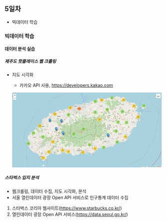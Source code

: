 ## 5일차

- 빅데이터 학습

### 빅데이터 학습

#### 데이터 분석 실습

##### 제주도 핫플레이스 웹 크롤링

- 지도 시각화

  - 카카오 API 사용, https://developers.kakao.com

  ![마커클러스터](https://raw.githubusercontent.com/zzzissu/bigdata-analysis2024/main/images/ba009.png)

##### 스타벅스 입지 분석

- 웹크롤링, 데이터 수집, 지도 시각화, 분석
- 서울 열린데이터 광장 Open API 서비스로 인구통계 데이터 수집

1. 스타벅스 코리아 웹사이트(https://www.starbucks.co.kr/)
2. 열린데이터 광장 Open API 서비스(https://data.seoul.go.kr/)
